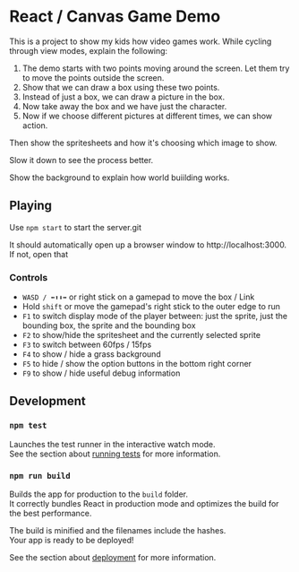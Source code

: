# React / Canvas Game Demo

This is a project to show my kids how video games work. While cycling through view modes, explain the following:

1. The demo starts with two points moving around the screen. Let them try to move the points outside the screen.
1. Show that we can draw a box using these two points.
1. Instead of just a box, we can draw a picture in the box.
1. Now take away the box and we have just the character.
1. Now if we choose different pictures at different times, we can show action.

Then show the spritesheets and how it's choosing which image to show.

Slow it down to see the process better.

Show the background to explain how world buiilding works.

## Playing

Use `npm start` to start the server.git 

It should automatically open up a browser window to http://localhost:3000. If not, open that 

### Controls
* `WASD / ⬅⬆⬇➡` or right stick on a gamepad to move the box / Link
* Hold `shift` or move the gamepad's right stick to the outer edge to run
* `F1` to switch display mode of the player between: just the sprite, just the bounding box, the sprite and the bounding box
* `F2` to show/hide the spritesheet and the currently selected sprite
* `F3` to switch between 60fps / 15fps
* `F4` to show / hide a grass background
* `F5` to hide / show the option buttons in the bottom right corner
* `F9` to show / hide useful debug information

## Development

### `npm test`

Launches the test runner in the interactive watch mode.\
See the section about [running tests](https://facebook.github.io/create-react-app/docs/running-tests) for more information.

### `npm run build`

Builds the app for production to the `build` folder.\
It correctly bundles React in production mode and optimizes the build for the best performance.

The build is minified and the filenames include the hashes.\
Your app is ready to be deployed!

See the section about [deployment](https://facebook.github.io/create-react-app/docs/deployment) for more information.
